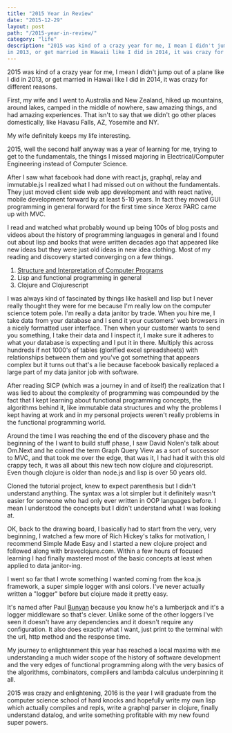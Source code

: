 ```yaml
---
title: "2015 Year in Review"
date: "2015-12-29"
layout: post
path: "/2015-year-in-review/"
category: "life"
description: "2015 was kind of a crazy year for me, I mean I didn't jump out of a plane like I did
in 2013, or get married in Hawaii like I did in 2014, it was crazy for different reasons."
---
```


2015 was kind of a crazy year for me, I mean I didn't jump out of a plane like I did
in 2013, or get married in Hawaii like I did in 2014, it was crazy for different reasons.

First, my wife and I went to Australia and New Zealand, hiked up mountains, around lakes,
camped in the middle of nowhere, saw amazing things, and had amazing experiences. That isn't
to say that we didn't go other places domestically, like Havasu Falls, AZ, Yosemite and NY.

My wife definitely keeps my life interesting.

2015, well the second half anyway was a year of learning for me, trying to get to the
fundamentals, the things I missed majoring in Electrical/Computer Engineering
instead of Computer Science.

After I saw what facebook had done with react.js, graphql, relay and immutable.js
I realized what I had missed out on without the fundamentals. They just moved
client side web app development and with react native, mobile development forward
by at least 5-10 years. In fact they moved GUI programming in general forward for the
first time since Xerox PARC came up with MVC.

I read and watched what probably wound up being 100s of blog posts and videos about
the history of programming languages in general and I found out about lisp and books
that were written decades ago that appeared like new ideas but they were just old ideas
in new idea clothing. Most of my reading and discovery started converging on a few things.

1. [Structure and Interpretation of Computer Programs](https://mitpress.mit.edu/sicp/full-text/book/book.html)
2. Lisp and functional programming in general
3. Clojure and Clojurescript

I was always kind of fascinated by things like haskell and lisp but I never really
thought they were for me because I'm really low on the computer science totem pole.
I'm really a data janitor by trade. When you hire me, I take data from your database
and I send it your customers' web browsers in a nicely formatted user interface. Then
when your customer wants to send you something, I take their data and I inspect it,
I make sure it adheres to what your database is expecting and I put it in there.
Multiply this across hundreds if not 1000's of tables (glorified excel spreadsheets)
with relationships between them and you've got something that appears complex but it
turns out that's a lie because facebook basically replaced a large part of my data janitor
job with software.

After reading SICP (which was a journey in and of itself) the realization that I was lied to about
the complexity of programming was compounded by the fact that I kept learning about
functional programming concepts, the algorithms behind it, like immutable data structures
and why the problems I kept having at work and in my personal projects weren't really
problems in the functional programming world.

Around the time I was reaching the end of the discovery phase and the beginning of the
I want to build stuff phase, I saw David Nolen's talk about Om.Next and he coined the term Graph Query View
as a sort of successor to MVC, and that took me over the edge, that was it, I had had it with this old crappy tech,
it was all about this new tech now clojure and clojurescript. Even though clojure is older than node.js
and lisp is over 50 years old.

Cloned the tutorial project, knew to expect parenthesis but I didn't understand anything. The syntax was a lot
simpler but it definitely wasn't easier for someone who had only ever written in OOP languages before.
I mean I understood the concepts but I didn't understand what I was looking at.

OK, back to the drawing board, I basically had to start from the very, very beginning, I watched a few more
of Rich Hickey's talks for motivation, I recommend Simple Made Easy and I started a new clojure project
and followed along with braveclojure.com. Within a few hours of focused learning I had finally mastered most of
the basic concepts at least when applied to data janitor-ing.

I went so far that I wrote something I wanted coming from the koa.js framework, a super simple logger with ansi
colors. I've never actually written a "logger" before but clojure made it pretty easy.

It's named after Paul [Bunyan](https://github.com/swlkr/bunyan) because you know he's a
lumberjack and it's a logger middleware so that's clever. Unlike some of the other loggers
I've seen it doesn't have any dependencies and it doesn't require any configuration. It also
does exactly what I want, just print to the terminal with the url, http method and the response time.

My journey to enlightenment this year has reached a local maxima with me understanding a
much wider scope of the history of software development and the very edges of functional programming along
with the very basics of the algorithms, combinators, compilers and lambda calculus underpinning it all.

2015 was crazy and enlightening, 2016 is the year I will graduate from the computer science school of hard knocks
and hopefully write my own lisp which actually compiles and repls, write a graphql parser in clojure, finally understand datalog, and write something profitable with my new found super powers.

